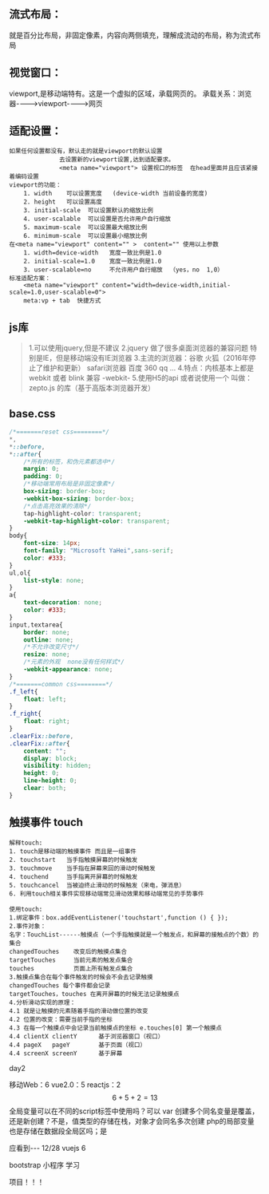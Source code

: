 ## 流式布局：

就是百分比布局，非固定像素，内容向两侧填充，理解成流动的布局，称为流式布局

## 视觉窗口：

viewport,是移动端特有。这是一个虚拟的区域，承载网页的。
  ​        承载关系：浏览器---->viewport---->网页

## 适配设置：

```text
如果任何设置都没有，默认走的就是viewport的默认设置
              去设置新的viewport设置,达到适配要求。
              <meta name="viewport"> 设置视口的标签  在head里面并且应该紧接着编码设置
viewport的功能：
    1. width    可以设置宽度   (device-width 当前设备的宽度)
    2. height   可以设置高度
    3. initial-scale  可以设置默认的缩放比例
    4. user-scalable  可以设置是否允许用户自行缩放
    5. maximum-scale  可以设置最大缩放比例
    6. minimum-scale  可以设置最小缩放比例
在<meta name="viewport" content="" >  content="" 使用以上参数
    1. width=device-width   宽度一致比例是1.0
    2. initial-scale=1.0    宽度一致比例是1.0
    3. user-scalable=no     不允许用户自行缩放  （yes，no  1,0）
标准适配方案：
	<meta name="viewport" content="width=device-width,initial-scale=1.0,user-scalable=0">
	meta:vp + tab  快捷方式     
```

## js库

> 1.可以使用jquery,但是不建议
> 2.jquery  做了很多桌面浏览器的兼容问题 特别是IE，但是移动端没有IE浏览器
> 3.主流的浏览器：谷歌 火狐（2016年停止了维护和更新） safari浏览器  百度  360 qq ...
> 4.特点：内核基本上都是  webkit  或者 blink  兼容  -webkit-
> 5.使用H5的api 或者说使用一个 叫做： zepto.js 的库（基于高版本浏览器开发）

## base.css

```css
/*=======reset css========*/
*,
*::before,
*::after{
    /*所有的标签，和伪元素都选中*/
    margin: 0;
    padding: 0;
    /*移动端常用布局是非固定像素*/
    box-sizing: border-box;
    -webkit-box-sizing: border-box;
    /*点击高亮效果的清除*/
    tap-highlight-color: transparent;
    -webkit-tap-highlight-color: transparent;
}
body{
    font-size: 14px;
    font-family: "Microsoft YaHei",sans-serif;
    color: #333;
}
ul,ol{
    list-style: none;
}
a{
    text-decoration: none;
    color: #333;
}
input,textarea{
    border: none;
    outline: none;
    /*不允许改变尺寸*/
    resize: none;
    /*元素的外观  none没有任何样式*/
    -webkit-appearance: none;
}
/*=======common css========*/
.f_left{
    float: left;
}
.f_right{
    float: right;
}
.clearFix::before,
.clearFix::after{
    content: "";
    display: block;
    visibility: hidden;
    height: 0;
    line-height: 0;
    clear: both;
}
```

## 触摸事件 touch

```text
解释touch:
1. touch是移动端的触摸事件 而且是一组事件
2. touchstart   当手指触摸屏幕的时候触发
3. touchmove    当手指在屏幕来回的滑动时候触发
4. touchend     当手指离开屏幕的时候触发
5. touchcancel  当被迫终止滑动的时候触发（来电，弹消息）
6. 利用touch相关事件实现移动端常见滑动效果和移动端常见的手势事件

使用touch:
1.绑定事件：box.addEventListener('touchstart',function () { });
2.事件对象：
名字：TouchList------触摸点（一个手指触摸就是一个触发点，和屏幕的接触点的个数）的集合
changedTouches    改变后的触摸点集合
targetTouches     当前元素的触发点集合
touches           页面上所有触发点集合
3.触摸点集合在每个事件触发的时候会不会去记录触摸
changedTouches 每个事件都会记录
targetTouches，touches 在离开屏幕的时候无法记录触摸点
4.分析滑动实现的原理：
4.1 就是让触摸的元素随着手指的滑动做位置的改变
4.2 位置的改变：需要当前手指的坐标
4.3 在每一个触摸点中会记录当前触摸点的坐标 e.touches[0] 第一个触摸点
4.4 clientX clientY      基于浏览器窗口（视口）
4.4 pageX   pageY        基于页面（视口）
4.4 screenX screenY      基于屏幕
```





day2

移动Web：6
vue2.0：5
reactjs：2
$$
6+5+2=13
$$
全局变量可以在不同的script标签中使用吗？可以
var 创建多个同名变量是覆盖，还是新创建？不是，值类型的存储在栈，对象才会同名多次创建
php的局部变量也是存储在数据段全局区吗；是

应看到--- 12/28 vuejs 6

bootstrap 小程序 学习

项目！！！